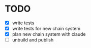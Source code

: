 # TODO

- [x] write tests
- [x] write tests for new chain system
- [x] plan new chain system with claude
- [ ] unbuild and publish
